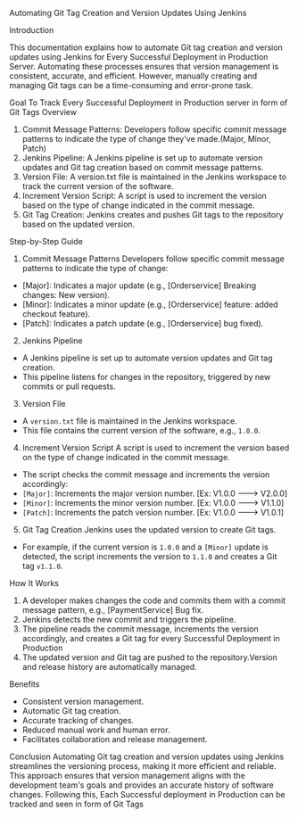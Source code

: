 Automating Git Tag Creation and Version Updates Using Jenkins 

Introduction 

This documentation explains how to automate Git tag creation and version updates using 
Jenkins for Every Successful Deployment in Production Server. Automating these processes 
ensures that version management is consistent, accurate, and efficient. However, manually 
creating and managing Git tags can be a time-consuming and error-prone task.

Goal 
To Track Every Successful Deployment in Production server in form of Git Tags
Overview 
1. Commit Message Patterns: Developers follow specific commit message patterns to 
indicate the type of change they've made.(Major, Minor, Patch)
2. Jenkins Pipeline: A Jenkins pipeline is set up to automate version updates and Git tag 
creation based on commit message patterns.
3. Version File: A version.txt file is maintained in the Jenkins workspace to track the current 
version of the software.
4. Increment Version Script: A script is used to increment the version based on the type of 
change indicated in the commit message.
5. Git Tag Creation: Jenkins creates and pushes Git tags to the repository based on the 
updated version.

Step-by-Step Guide 
1. Commit Message Patterns 
Developers follow specific commit message patterns to indicate the type of change:
 - [Major]: Indicates a major update (e.g., [Orderservice] Breaking changes: New version).
 - [Minor]: Indicates a minor update (e.g., [Orderservice] feature: added checkout feature).
 - [Patch]: Indicates a patch update (e.g., [Orderservice] bug fixed).
 
2. Jenkins Pipeline 
- A Jenkins pipeline is set up to automate version updates and Git tag creation.
- This pipeline listens for changes in the repository, triggered by new commits or pull 
requests.

 3. Version File 
- A `version.txt` file is maintained in the Jenkins workspace.
- This file contains the current version of the software, e.g., `1.0.0`.

4. Increment Version Script 
A script is used to increment the version based on the type of change indicated in the 
commit message.
- The script checks the commit message and increments the version accordingly:
 - `[Major]`: Increments the major version number. [Ex: V1.0.0 ---> V2.0.0]
 - `[Minor]`: Increments the minor version number. [Ex: V1.0.0 ---> V1.1.0]
 - `[Patch]`: Increments the patch version number. [Ex: V1.0.0 ---> V1.0.1]

5. Git Tag Creation 
Jenkins uses the updated version to create Git tags.
- For example, if the current version is `1.0.0` and a `[Minor]` update is detected, the script 
increments the version to `1.1.0` and creates a Git tag `v1.1.0`.

How It Works 
1. A developer makes changes the code and commits them with a commit message pattern, 
e.g., [PaymentService] Bug fix.
2. Jenkins detects the new commit and triggers the pipeline.
3. The pipeline reads the commit message, increments the version accordingly, and creates 
a Git tag for every Successful Deployment in Production
4. The updated version and Git tag are pushed to the repository.Version and release history 
are automatically managed.

Benefits 
- Consistent version management.
- Automatic Git tag creation.
- Accurate tracking of changes.
- Reduced manual work and human error.
- Facilitates collaboration and release management.

Conclusion 
Automating Git tag creation and version updates using Jenkins streamlines the versioning 
process, making it more efficient and reliable. This approach ensures that version 
management aligns with the development team's goals and provides an accurate history of 
software changes.
Following this, Each Successful deployment in Production can be tracked and seen in form 
of Git Tags